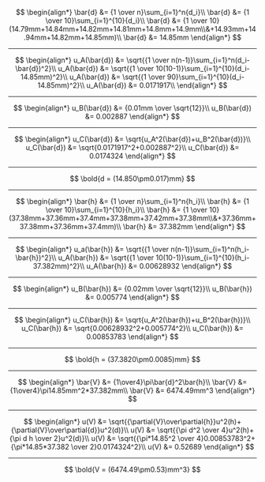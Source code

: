$$
\begin{align*}
\bar{d} &= {1 \over n}\sum_{i=1}^n{d_i}\\
\bar{d} &= {1 \over 10}\sum_{i=1}^{10}{d_i}\\
\bar{d} &= {1 \over 10}(14.79mm+14.84mm+14.82mm+14.81mm+14.8mm+14.9mm\\&+14.93mm+14.94mm+14.82mm+14.85mm)\\
\bar{d} &= 14.85mm
\end{align*}
$$

------

$$
\begin{align*}
u_A(\bar{d}) &= \sqrt{{1 \over n(n-1)}\sum_{i=1}^n(d_i-\bar{d})^2}\\
u_A(\bar{d}) &= \sqrt{{1 \over 10(10-1)}\sum_{i=1}^{10}(d_i-14.85mm)^2}\\
u_A(\bar{d}) &= \sqrt{{1 \over 90}\sum_{i=1}^{10}(d_i-14.85mm)^2}\\
u_A(\bar{d}) &= 0.0171917\\
\end{align*}
$$

------

$$
\begin{align*}
u_B(\bar{d}) &= {0.01mm \over \sqrt{12}}\\
u_B(\bar{d}) &= 0.002887
\end{align*}
$$

------

$$
\begin{align*}
u_C(\bar{d}) &= \sqrt{u_A^2(\bar{d})+u_B^2(\bar{d})}\\
u_C(\bar{d}) &= \sqrt{0.0171917^2+0.002887^2}\\
u_C(\bar{d}) &= 0.0174324
\end{align*}
$$

------

$$
\bold{d = (14.850\pm0.017)mm}
$$

------

$$
\begin{align*}
\bar{h} &= {1 \over n}\sum_{i=1}^n{h_i}\\
\bar{h} &= {1 \over 10}\sum_{i=1}^{10}{h_i}\\
\bar{h} &= {1 \over 10}(37.38mm+37.36mm+37.4mm+37.38mm+37.42mm+37.38mm\\&+37.36mm+37.38mm+37.36mm+37.4mm)\\
\bar{h} &= 37.382mm
\end{align*}
$$

------

$$
\begin{align*}
u_a(\bar{h}) &= \sqrt{{1 \over n(n-1)}\sum_{i=1}^n(h_i-\bar{h})^2}\\
u_A(\bar{h}) &= \sqrt{{1 \over 10(10-1)}\sum_{i=1}^{10}(h_i-37.382mm)^2}\\
u_A(\bar{h}) &= 0.00628932
\end{align*}
$$

------

$$
\begin{align*}
u_B(\bar{h}) &= {0.02mm \over \sqrt{12}}\\
u_B(\bar{h}) &= 0.005774
\end{align*}
$$

------

$$
\begin{align*}
u_C(\bar{h}) &= \sqrt{u_A^2(\bar{h})+u_B^2(\bar{h})}\\
u_C(\bar{h}) &= \sqrt{0.00628932^2+0.005774^2}\\
u_C(\bar{h}) &= 0.00853783
\end{align*}
$$

------

$$
\bold{h = (37.3820\pm0.0085)mm}
$$

------

$$
\begin{align*}
\bar{V} &= {1\over4}\pi\bar{d}^2\bar{h}\\
\bar{V} &= {1\over4}\pi14.85mm^2*37.382mm\\
\bar{V} &= 6474.49mm^3
\end{align*}
$$

------

$$
\begin{align*}
u(V) &= \sqrt{{\partial{V}\over\partial{h}}u^2(h)+{\partial{V}\over\partial{d}}u^2(d)}\\
u(V) &= \sqrt{{\pi d^2 \over 4}u^2(h)+{\pi d h \over 2}u^2(d)}\\
u(V) &= \sqrt{{\pi*14.85^2 \over 4}0.00853783^2+{\pi*14.85*37.382 \over 2}0.0174324^2}\\
u(V) &= 0.52689
\end{align*}
$$

------

$$
\bold{V = (6474.49\pm0.53)mm^3}
$$

